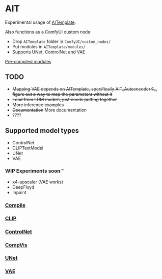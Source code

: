 # AIT
 
Experimental usage of [AITemplate](https://github.com/facebookincubator/AITemplate).

Also functions as a ComfyUI custom node
* Drop `AITemplate` folder in `ComfyUI/custom_nodes/`
* Put modules in `AITemplate/modules/`
* Supports UNet, ControlNet and VAE

[Pre-compiled modules](https://huggingface.co/datasets/hlky/aitemplate)

## TODO

* ~~Mapping VAE depends on AITemplate, specifically AIT_AutoencoderKL, figure out a way to map the parameters without it~~
* ~~Load from LDM models, just needs putting together~~
* ~~More inference examples~~
* ~~Documentation~~ More documentation
* ????

## Supported model types
* ControlNet
* CLIPTextModel
* UNet
* VAE

### WIP Experiments soon:tm:
* x4-upscaler (VAE works)
* DeepFloyd
* Inpaint

### [Compile](https://github.com/hlky/AIT/blob/main/docs/compile.md)

### [CLIP](https://github.com/hlky/AIT/blob/main/docs/clip.md)

### [ControlNet](https://github.com/hlky/AIT/blob/main/docs/controlnet.md)

### [CompVis](https://github.com/hlky/AIT/blob/main/docs/compvis.md)

### [UNet](https://github.com/hlky/AIT/blob/main/docs/unet.md)

### [VAE](https://github.com/hlky/AIT/blob/main/docs/vae.md)
